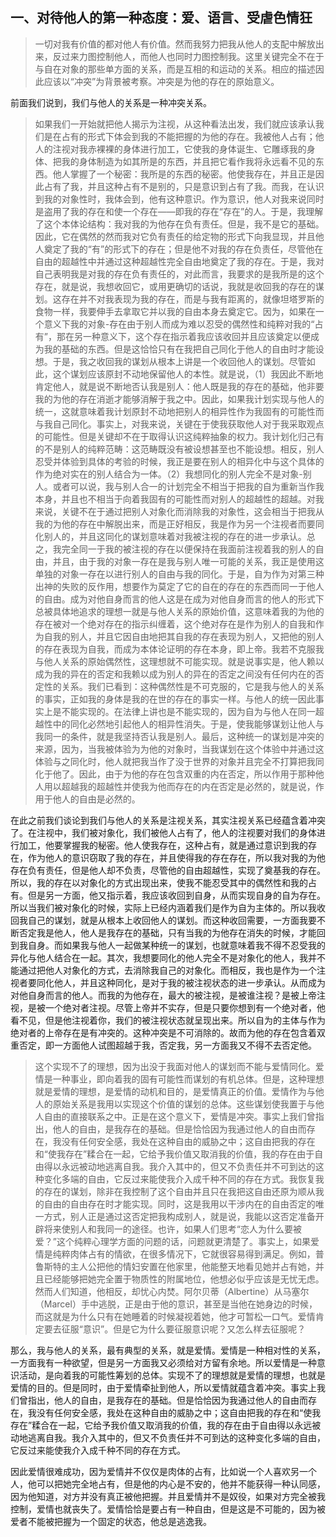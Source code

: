 <h2>一、对待他人的第一种态度：爱、语言、受虐色情狂</h2><blockquote data-pid="lcksItAL">一切对我有价值的都对他人有价值。然而我努力把我从他人的支配中解放出来，反过来力图控制他人，而他人也同时力图控制我。这里关键完全不在于与自在对象的那些单方面的关系，而是互相的和运动的关系。相应的描述因此应该以“冲突”为背景被考察。冲突是为他的存在的原始意义。</blockquote><p data-pid="NNfz8Ark">前面我们说到，我们与他人的关系是一种冲突关系。</p><blockquote data-pid="ExgBPqox">如果我们一开始就把他人揭示为注视，从这种看法出发，我们就应该承认我们是在占有的形式下体会到我的不能把握的为他的存在。我被他人占有；他人的注视对我赤裸裸的身体进行加工，它使我的身体诞生、它雕琢我的身体、把我的身体制造为如其所是的东西，并且把它看作我将永远看不见的东西。他人掌握了一个秘密：我所是的东西的秘密。他使我存在，并且正是因此占有了我，并且这种占有不是别的，只是意识到占有了我。而我，在认识到我的对象性时，我体会到，他有这种意识。作为意识，他人对我来说同时是盗用了我的存在和使一个存在——即我的存在“存在”的人。于是，我理解了这个本体论结构：我对我的为他存在负有责任。但是，我不是它的基础。因此，它在偶然的然而我对它负有责任的给定物的形式下向我显现，并且他人奠定了我的“有”的形式下的存在；但是他不对我的存在负责任，尽管他在自由的超越性中并通过这种超越性完全自由地奠定了我的存在。于是，我对自己表明我是对我的存在负有责任的，对此而言，我要求的是我所是的这个存在，就是说，我想收回它，或用更确切的话说，我就是收回我的存在的谋划。这存在并不对我表现为我的存在，而是与我有距离的，就像坦塔罗斯的食物一样，我要伸手去拿取它并以我的自由本身去奠定它。因为，如果在一个意义下我的对象-存在由于别人而成为难以忍受的偶然性和纯粹对我的“占有”，那在另一种意义下，这个存在指示着我应该收回并且应该奠定以便成为我的基础的东西。但是这恰恰只有在我把自己同化于他人的自由时才能设想。于是，我之收回我的谋划从根本上讲是一个收回他人的谋划。尽管如此，这个谋划应该原封不动地保留他人的本性。就是说，（1）我因此不断地肯定他人，就是说不断地否认我是别人：他人既是我的存在的基础，他非要我的为他的存在消逝才能够消解于我之中。因此，如果我计划实现与他人的统一，这就意味着我计划原封不动地把别人的相异性作为我固有的可能性而与我自己同化。事实上，对我来说，关键在于使我获取他人对于我采取观点的可能性。但是关键却不在于取得认识这纯粹抽象的权力。我计划化归己有的不是别人的纯粹范畴：这范畴既没有被设想甚至也不能设想。相反，别人忍受并体验到具体的考验的时候，我正是要在别人的相异化中与这个具体的作为绝对实在的别人结合为一体。（2）我想同化的别人完全不是对象-别人。或者可以说，我与别人合一的计划完全不相当于把我的自为重新当作我本身，并且也不相当于向着我固有的可能性而对别人的超越性的超越。对我来说，关键不在于通过把别人对象化而消除我的对象性，这会相当于把我从我的为他的存在中解脱出来，而是正好相反，我是作为另一个注视者而要同化别人的，并且这同化的谋划意味着对我被注视的存在的进一步承认。总之，我完全同一于我的被注视的存在以便保持在我面前注视着我的别人的自由，并且，由于我的对象一存在是我与别人唯一可能的关系，我正是使用这单独的对象一存在以进行别人的自由与我的同化。于是，自为作为对第三种出神的失败的反作用，想要作为莫定了它的自在的存在的东西而同一于他人的自由。成为对他自身而言的他人这是在成为对他自身而言的他人的形式下总被具体地追求的理想一就是与他人关系的原始价值，这意味着我的为他的存在被对一个绝对存在的指示纠缠着，这个绝对存在是作为别人的自我和作为自我的别人，并且它因自由地把其自我的存在表现为别人，又把他的别人的存在表现为自我，而成为本体论证明的存在本身，即上帝。我若不克服我与他人关系的原始偶然性，这理想就不可能实现。就是说事实是，他人赖以成为我的异在的否定和我赖以成为别人的异在的否定之间没有任何内在的否定性的关系。我们已看到：这种偶然性是不可克服的，它是我与他人的关系的事实，正如我的身体是我的在世的存在的事实一样。与他人的统一因此事实上是不能实现的。在法律上讲也是不能实现的，因为自为与他人在同一超越性中的同化必然地引起他人的相异性消失。于是，使我能够谋划让他人与我同一的条件，就是我坚持否认我是别人。最后，这种统一的谋划是冲突的来源，因为，当我被体验为为他的对象时，当我谋划在这个体验中并通过这体验与之同化时，他人就把我当作了没于世界的对象并且完全不打算把我同化于他了。因此，由于为他的存在包含双重的内在否定，所以作用于那种他人用以超越我的超越性并使我为他而存在的内在否定是必然的，就是说，作用于他人的自由是必然的。</blockquote><p data-pid="ttENYhTZ">在此之前我们谈论到我们与他人的关系是注视关系，其实注视关系已经蕴含着冲突了。在注视中，我们被对象化，我们被他人占有了，他人的注视要对我们的身体进行加工，他要掌握我的秘密。他人使我存在，这种占有，就是通过意识到我的存在，作为他人的意识窃取了我的存在，并且使得我的存在存在，所以我对我的为他存在负有责任，但是他人却不负责，尽管他的自由超越性，实现了奠基我的存在。所以，我的存在以对象化的方式出现出来，使我不能忍受其中的偶然性和我的占有。但是另一方面，他又指示着，我应该收回到自身，从而实现自身的自为存在。所以当我们被对象化的时候，实际上已经内涵着我们是作为自为主体的。所以我收回我自己的谋划，就是从根本上收回他人的谋划。而这种收回需要，一方面我要不断否定我是他人，他人是我存在的基础，只有当我的为他存在消失的时候，才能回到我自身。而如果我与他人一起做某种统一的谋划，也就意味着我不得不忍受我的异化与他人结合在一起。其次，我想要同化的他人完全不是对象化的他人，我并不能通过把他人对象化的方式，去消除我自己的对象化。而相反，我也是作为一个注视者要同化他人，并且这种同化，是对于我的被注视状态的进一步承认。从而成为对他自身而言的他人。而我的为他存在，最大的被注视，是被谁注视？是被上帝注视，是被一个绝对者注视。尽管上帝并不实存，但是只要你想到有一个绝对者，他看不见，但是他注视着你，我们的被注视状态就呈现出来。所以自为的主体与作为绝对者的上帝存在是有冲突的。这种冲突是不可消除的。故而为他的存在包含着双重否定，即一方面他人试图超越于我，否定我，另一方面我又不得不去否定他。</p><blockquote data-pid="k1V8PFLy">这个实现不了的理想，因为出没于我面对他人的谋划而不能与爱情同化。爱情是一种事业，即向着我的固有可能性而谋划的有机总体。但是，这种理想就是爱情的理想，是爱情的动机和目的，是爱情真正的价值。爱情作为与他人的原始关系是我用以实现这个价值的谋划的总体。这些谋划使我置于与他人自由的直接联系之中。正是在这个意义下，爱情是冲突。事实上我们曾指出，他人的自由，是我存在的基础。但是恰恰因为我通过他人的自由而存在，我没有任何安全感，我处在这种自由的威胁之中；这自由把我的存在和“使我存在”糅合在一起，它给予我价值又取消我的价值，我的存在由于自由得以永远被动地逃离自我。我介入其中的，但又不负责任并不可到达的这种变化多端的自由，它反过来能使我介入成千种不同的存在方式。我恢复我的存在的谋划，除非在我控制了这个自由并且只在我把这自由还原为顺从我的自由的自由存在时才能实现。同时，这是我用以干涉内在的自由否定的唯一方式，别人正是通过这否定把我构成别人，就是说，我能以这否定准备开辟将来使别人和我同一的途径。也许，如果人们思考“恋人为什么要被爱？”这个纯粹心理学方面的问题的话，问题就更清楚了。事实上，如果爱情是纯粹肉体占有的情欲，在很多情况下，它就很容易得到满足。例如，普鲁斯特的主人公把他的情妇安置在他家里，他能整天地看见她并占有她，并且已经能够把她完全置于物质性的附属地位，他想必似乎应该是无忧无虑。然而人们知道，他相反，却忧心内焚。阿尔贝蒂（Albertine）从马塞尔（Marcel）手中逃脱，正是由于他的意识，甚至是当他在她身边的时候，而这就是为什么只有在她睡着的时候凝视着她，他才可暂松一口气。爱情肯定要去征服“意识”。但是它为什么要征服意识呢？又怎么样去征服呢？</blockquote><p data-pid="RWFYIszp">那么，我与他人的关系，最有典型的关系，就是爱情。爱情是一种相对性的关系，一方面我有一种欲望，但是另一方面我又必须给对方留有余地。所以爱情是一种意识活动，是向着我的可能性筹划的总体。实现不了的理想就是爱情的理想，也就是爱情的目的。但是同时，由于爱情牵扯到他人，所以爱情就蕴含着冲突。事实上我们曾指出，他人的自由，是我存在的基础。但是恰恰因为我通过他人的自由而存在，我没有任何安全感，我处在这种自由的威胁之中；这自由把我的存在和“使我存在”糅合在一起，它给予我价值又取消我的价值，我的存在由于自由得以永远被动地逃离自我。我介入其中的，但又不负责任并不可到达的这种变化多端的自由，它反过来能使我介入成千种不同的存在方式。</p><p data-pid="K0p-kyqw">因此爱情很难成功，因为爱情并不仅仅是肉体的占有，比如说一个人喜欢另一个人，他可以把她完全地占有，但是他的内心是不安的，他并不能获得一种认同感，因为他知道，对方并没有真正被他把握。并且爱情并不是奴役，如果对方完全被我控制，爱情也就丧失了。爱情恰恰是要占有一种自由，但是这是不可能的，因为被爱者不能被把握为一个固定的状态，他总是逃逸我。</p><p></p>